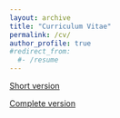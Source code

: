 ```yaml
---
layout: archive
title: "Curriculum Vitae"
permalink: /cv/
author_profile: true
#redirect_from:
  #- /resume
---
```

[Short version](https://github.com/latsouckfaye/faye-paul.github.io/blob/master/files/CV_PAF.pdf)

[Complete version](https://github.com/latsouckfaye/faye-paul.github.io/blob/master/files/CV_PAF_Long.pdf)

